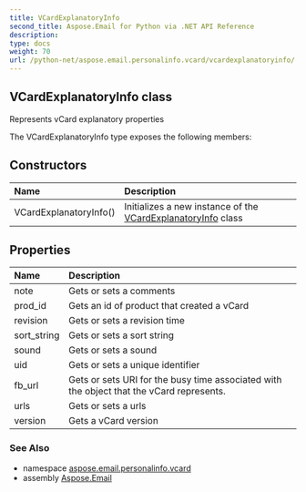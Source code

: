 ```yaml
---
title: VCardExplanatoryInfo
second_title: Aspose.Email for Python via .NET API Reference
description: 
type: docs
weight: 70
url: /python-net/aspose.email.personalinfo.vcard/vcardexplanatoryinfo/
---
```


## VCardExplanatoryInfo class

Represents vCard explanatory properties

The VCardExplanatoryInfo type exposes the following members:
## Constructors
| Name | Description |
| :- | :- |
|VCardExplanatoryInfo()|Initializes a new instance of the [VCardExplanatoryInfo](/python-net/aspose.email.personalinfo.vcard/vcardexplanatoryinfo/) class|
## Properties
| Name | Description |
| :- | :- |
|note|Gets or sets a comments|
|prod_id|Gets an id of product that created a vCard|
|revision|Gets or sets a revision time|
|sort_string|Gets or sets a sort string|
|sound|Gets or sets a sound|
|uid|Gets or sets a unique identifier|
|fb_url|Gets or sets URI for the busy time associated with the object that the vCard represents.|
|urls|Gets or sets a urls|
|version|Gets a vCard version|

### See Also

* namespace [aspose.email.personalinfo.vcard](/python-net/aspose.email.personalinfo.vcard/)
* assembly [Aspose.Email](/python-net/)

